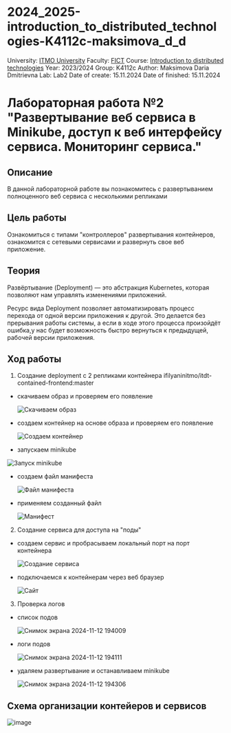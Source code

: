 # 2024_2025-introduction_to_distributed_technologies-K4112c-maksimova_d_d
University: [ITMO University](https://itmo.ru/ru/)
Faculty: [FICT](https://fict.itmo.ru)
Course: [Introduction to distributed technologies](https://github.com/itmo-ict-faculty/introduction-to-distributed-technologies)
Year: 2023/2024
Group: K4112c
Author: Maksimova Daria Dmitrievna
Lab: Lab2
Date of create: 15.11.2024
Date of finished: 15.11.2024

# Лабораторная работа №2  "Развертывание веб сервиса в Minikube, доступ к веб интерфейсу сервиса. Мониторинг сервиса."
## Описание
В данной лабораторной работе вы познакомитесь с развертыванием полноценного веб сервиса с несколькими репликами

## Цель работы
Ознакомиться с типами "контроллеров" развертывания контейнеров, ознакомится с сетевыми сервисами и развернуть свое веб приложение.

## Теория
Развёртывание (Deployment) — это абстракция Kubernetes, которая позволяют нам управлять изменениями приложений. 

Ресурс вида Deployment позволяет автоматизировать процесс перехода от одной версии приложения к другой. 
Это делается без прерывания работы системы, а если в ходе этого процесса произойдёт ошибка,у нас будет возможность быстро вернуться к предыдущей, рабочей версии приложения.

## Ход работы
1. Cоздание deployment с 2 репликами контейнера ifilyaninitmo/itdt-contained-frontend:master
- скачиваем образ и проверяем его появление 

  ![Скачиваем образ](https://github.com/user-attachments/assets/8f73a53c-7d0b-47ab-9859-3e97a25f1389)
  
- создаем контейнер на основе образа и проверяем его появление

  ![Создаем контейнер](https://github.com/user-attachments/assets/3333a416-39e4-4897-89c5-1cfd8001b1e9)
  
-  запускаем minikube
  
  ![Запуск minikube](https://github.com/user-attachments/assets/5aad332f-54b6-459e-862d-a6001e087cf1)

- создаем файл манифеста

  ![Файл манифеста](https://github.com/user-attachments/assets/1133a93f-6b25-459c-b0aa-7ebd5bb31328)

- применяем созданный файл
  
  ![Манифест](https://github.com/user-attachments/assets/5cab8eeb-ebbc-4ffe-a837-ccfe30028249)

2. Создание сервиса для доступа на "поды"
- cоздаем сервис и пробрасываем локальный порт на порт контейнера

  ![Создание сервиса](https://github.com/user-attachments/assets/913d3293-f279-485f-bcbd-44a069011ef4)

- подключаемся к контейнерам через веб браузер
  
  ![Сайт](https://github.com/user-attachments/assets/f4892333-f4fa-4c05-881f-99c5e998f15d)

3. Проверка логов
- список подов

  ![Снимок экрана 2024-11-12 194009](https://github.com/user-attachments/assets/a6eca004-c66a-49b6-84df-3a69a6078f4e)

- логи подов
 
  ![Снимок экрана 2024-11-12 194111](https://github.com/user-attachments/assets/8ba22c7f-4aea-4251-a89f-35ebad12eebd)

- удаляем развертывание и останавливаем minikube
  
  ![Снимок экрана 2024-11-12 194306](https://github.com/user-attachments/assets/7bb9f158-4d53-4b32-ab21-f1858c37f9fe)

## Схема организации контейеров и сервисов

![image](https://github.com/user-attachments/assets/f2263811-2620-48ad-be81-ad56bd43430c)


